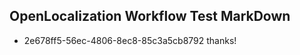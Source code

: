 ## OpenLocalization Workflow Test MarkDown
* 2e678ff5-56ec-4806-8ec8-85c3a5cb8792 thanks!

<!--HONumber=Jul16_HO3-->


